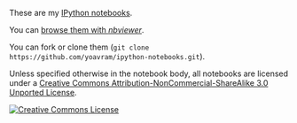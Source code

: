 These are my [IPython notebooks](http://ipython.org/ipython-doc/dev/interactive/htmlnotebook.html).

You can [browse them with *nbviewer*](http://nbviewer-dev.herokuapp.com/yoavram/ipython-notebooks/).

You can fork or clone them (`git clone https://github.com/yoavram/ipython-notebooks.git`).

Unless specified otherwise in the notebook body, all notebooks are licensed under a <a rel="license" href="http://creativecommons.org/licenses/by-nc-sa/3.0/">Creative Commons Attribution-NonCommercial-ShareAlike 3.0 Unported License</a>.

<a rel="license" href="http://creativecommons.org/licenses/by-nc-sa/3.0/"><img alt="Creative Commons License" style="border-width:0" src="http://i.creativecommons.org/l/by-nc-sa/3.0/80x15.png" /></a>
